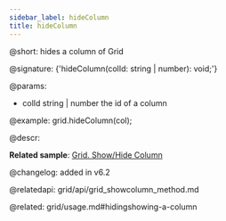 ```yaml
---
sidebar_label: hideColumn
title: hideColumn
---          
```


@short: hides a column of Grid

@signature: {'hideColumn(colId: string | number): void;'}

@params:
- colId	string | number	the id of a column

@example:
grid.hideColumn(col);



@descr:

**Related sample**: [Grid. Show/Hide Column](https://snippet.dhtmlx.com/n4zjwsqj)

@changelog: added in v6.2

@relatedapi: grid/api/grid_showcolumn_method.md

@related: grid/usage.md#hidingshowing-a-column


